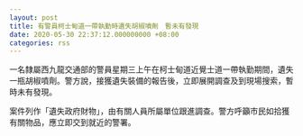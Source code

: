 ```yaml
---
layout: post
title: 有警員柯士甸道一帶執勤時遺失胡椒噴劑　暫未有發現
date: 2020-05-30 22:37:12.000000000 +08:00
categories: rss
---
```


一名隸屬西九龍交通部的警員星期三上午在柯士甸道近覺士道一帶執勤期間，遺失一瓶胡椒噴劑。警方說，接獲遺失裝備的報告後，立即展開調查及到現場搜索，暫時未有發現。

案件列作「遺失政府財物」，由有關人員所屬單位跟進調查。警方呼籲市民如拾獲有關物品，應立即交到就近的警署。
